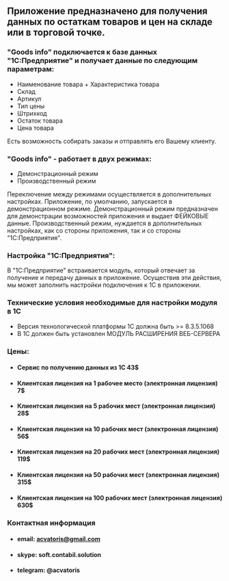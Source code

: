 
## Приложение предназначено для получения данных по остаткам товаров и цен на складе или в торговой точке.

### "Goods info" подключается к базе данных "1С:Предприятие" и получает данные по следующим параметрам:
 * Наименование товара + Характеристика товара
 * Склад
 * Артикул
 * Тип цены
 * Штрихкод
 * Остаток товара
 * Цена товара

Есть возможность собирать заказы и отправлять его Вашему клиенту.

### "Goods info" - работает в двух режимах:
  * Демонстрационный режим
  * Производственный режим

  Переключение между режимами осуществляется в дополнительных настройках.
  Приложение, по умолчанию, запускается в демонстрационном режиме.
  Демонстрационный режим предназначен для демонстрации возможностей приложения и выдает ФЕЙКОВЫЕ данные.
  Производственный режим, нуждается в дополнительных настройках, как со стороны приложения, так и со стороны "1С:Предприятия".


### Настройка "1С:Предприятия":
В "1С:Предприятие" встраивается модуль, который отвечает за получение и передачу данных в приложение. Осуществив эти действия, 
мы может заполнить настройки подключения к 1С в приложении.


### Технические условия необходимые для настройки модуля в 1С
* Версия технологической платформы 1С должна быть >= 8.3.5.1068
* В 1С должен быть установлен МОДУЛЬ РАСШИРЕНИЯ ВЕБ-СЕРВЕРА
   

### Цены: 
* #### Сервис по получению данных из 1С  43$
* #### Клиентcкая лицензия на 1 рабочее место (электронная лицензия) 7$
* #### Клиентcкая лицензия на 5 рабочих мест (электронная лицензия) 28$
* #### Клиентcкая лицензия на 10 рабочих мест (электронная лицензия) 56$
* #### Клиентcкая лицензия на 20 рабочих мест (электронная лицензия) 119$
* #### Клиентcкая лицензия на 50 рабочих мест (электронная лицензия) 315$
* #### Клиентcкая лицензия на 100 рабочих мест (электронная лицензия) 630$

### Контактная информация
* #### email: acvatoris@gmail.com
* #### skype: soft.contabil.solution
* #### telegram: @acvatoris 
